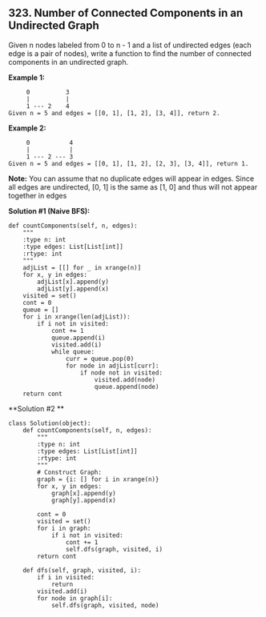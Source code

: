 ## 323. Number of Connected Components in an Undirected Graph

Given n nodes labeled from 0 to n - 1 and a list of undirected edges (each edge is a pair of nodes), write a function to find the number of connected components in an undirected graph.

**Example 1:**

         0          3
         |          |
         1 --- 2    4
    Given n = 5 and edges = [[0, 1], [1, 2], [3, 4]], return 2.

**Example 2:**

         0           4
         |           |
         1 --- 2 --- 3
    Given n = 5 and edges = [[0, 1], [1, 2], [2, 3], [3, 4]], return 1.

**Note:**
You can assume that no duplicate edges will appear in edges. Since all edges are undirected, [0, 1] is the same as [1, 0] and thus will not appear together in edges

**Solution #1 (Naive BFS):**

    def countComponents(self, n, edges):
        """
        :type n: int
        :type edges: List[List[int]]
        :rtype: int
        """
        adjList = [[] for _ in xrange(n)]
        for x, y in edges:
            adjList[x].append(y)
            adjList[y].append(x)
        visited = set()
        cont = 0
        queue = []
        for i in xrange(len(adjList)):
            if i not in visited:
                cont += 1
                queue.append(i)
                visited.add(i)
                while queue:
                    curr = queue.pop(0)
                    for node in adjList[curr]:
                        if node not in visited:
                            visited.add(node)
                            queue.append(node)
        return cont
                            
**Solution #2 **

    class Solution(object):
        def countComponents(self, n, edges):
            """
            :type n: int
            :type edges: List[List[int]]
            :rtype: int
            """
            # Construct Graph:
            graph = {i: [] for i in xrange(n)}
            for x, y in edges:
                graph[x].append(y)
                graph[y].append(x)
            
            cont = 0 
            visited = set()
            for i in graph:
                if i not in visited:
                    cont += 1
                    self.dfs(graph, visited, i)
            return cont
                
        def dfs(self, graph, visited, i):
            if i in visited:
                return 
            visited.add(i)
            for node in graph[i]:
                self.dfs(graph, visited, node)
            
        
        